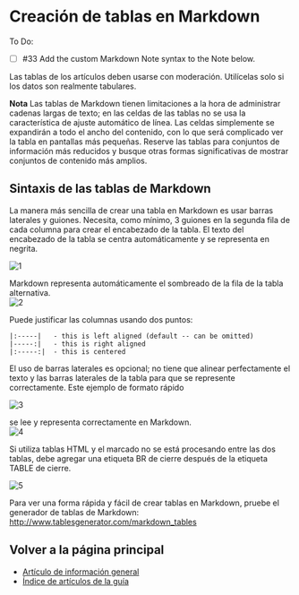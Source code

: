 <properties title="Create tables in markdown" pageTitle="Create tables in markdown for EMS articles (Creación de tablas en Markdown para artículos de EMS)" description="Explica cómo codificar tablas en Markdown." metaKeywords="" services="" solutions="" documentationCenter="" authors="v-jocgar" videoId="" scriptId="" manager="robmazz" />

<tags ms.service="contributor-guide" ms.devlang="" ms.topic="article" ms.tgt_pltfrm="" ms.workload="" ms.date="02/26/2016" ms.author="v-jocgar" />

# Creación de tablas en Markdown

To Do:
- [ ] #33 Add the custom Markdown Note syntax to the Note below.

Las tablas de los artículos deben usarse con moderación. Utilícelas solo si los datos son realmente tabulares.

**Nota**
Las tablas de Markdown tienen limitaciones a la hora de administrar cadenas largas de texto; en las celdas de las tablas no se usa la característica de ajuste automático de línea. Las celdas simplemente se expandirán a todo el ancho del contenido, con lo que será complicado ver la tabla en pantallas más pequeñas. Reserve las tablas para conjuntos de información más reducidos y busque otras formas significativas de mostrar conjuntos de contenido más amplios.

## Sintaxis de las tablas de Markdown
La manera más sencilla de crear una tabla en Markdown es usar barras laterales y guiones. Necesita, como mínimo, 3 guiones en la segunda fila de cada columna para crear el encabezado de la tabla. El texto del encabezado de la tabla se centra automáticamente y se representa en negrita.  

 ![1]

Markdown representa automáticamente el sombreado de la fila de la tabla alternativa.  
 ![2]

Puede justificar las columnas usando dos puntos:

  	|:-----|   - this is left aligned (default -- can be omitted)
  	|-----:|   - this is right aligned
  	|:-----:|  - this is centered

El uso de barras laterales es opcional; no tiene que alinear perfectamente el texto y las barras laterales de la tabla para que se represente correctamente. Este ejemplo de formato rápido

 ![3]

se lee y representa correctamente en Markdown.  
 ![4]

Si utiliza tablas HTML y el marcado no se está procesando entre las dos tablas, debe agregar una etiqueta BR de cierre después de la etiqueta TABLE de cierre.

![5]

Para ver una forma rápida y fácil de crear tablas en Markdown, pruebe el generador de tablas de Markdown: http://www.tablesgenerator.com/markdown_tables


## Volver a la página principal

- [Artículo de información general](./../README.md)
- [Índice de artículos de la guía](./contributor-guide-index.md)

<!--image references-->
[1]: ./media/table-markdown-1.png
[2]: ./media/table-markdown-2.png
[3]: ./media/table-markdown-3.png
[4]: ./media/table-markdown-4.png
[5]: ./media/break-tables.png


<!--HONumber=Mar16_HO1-->


